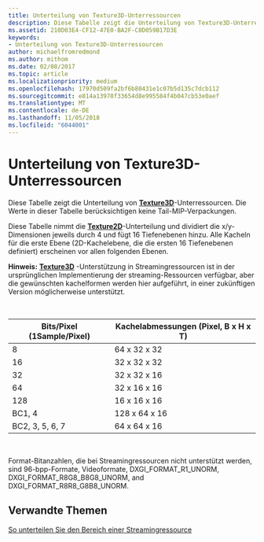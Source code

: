 ```yaml
---
title: Unterteilung von Texture3D-Unterressourcen
description: Diese Tabelle zeigt die Unterteilung von Texture3D-Unterressourcen.
ms.assetid: 210D03E4-CF12-47E0-BA2F-C8D059B17D3E
keywords:
- Unterteilung von Texture3D-Unterressourcen
author: michaelfromredmond
ms.author: mithom
ms.date: 02/08/2017
ms.topic: article
ms.localizationpriority: medium
ms.openlocfilehash: 17970d509fa2bf6b80431e1c07b5d135c7dcb112
ms.sourcegitcommit: e814a13978f33654d8e995584f4b047cb53e0aef
ms.translationtype: MT
ms.contentlocale: de-DE
ms.lasthandoff: 11/05/2018
ms.locfileid: "6044001"
---
```

# <a name="texture3d-subresource-tiling"></a>Unterteilung von Texture3D-Unterressourcen


Diese Tabelle zeigt die Unterteilung von [**Texture3D**](https://msdn.microsoft.com/library/windows/desktop/ff471562)-Unterressourcen. Die Werte in dieser Tabelle berücksichtigen keine Tail-MIP-Verpackungen.

Diese Tabelle nimmt die [**Texture2D**](https://msdn.microsoft.com/library/windows/desktop/ff471525)-Unterteilung und dividiert die x/y-Dimensionen jeweils durch 4 und fügt 16 Tiefenebenen hinzu. Alle Kacheln für die erste Ebene (2D-Kachelebene, die die ersten 16 Tiefenebenen definiert) erscheinen vor allen folgenden Ebenen.

**Hinweis:** [**Texture3D**](https://msdn.microsoft.com/library/windows/desktop/ff471562) -Unterstützung in Streamingressourcen ist in der ursprünglichen Implementierung der streaming-Ressourcen verfügbar, aber die gewünschten kachelformen werden hier aufgeführt, in einer zukünftigen Version möglicherweise unterstützt.

 

| Bits/Pixel (1Sample/Pixel) | Kachelabmessungen (Pixel, B x H x T) |
|-----------------------------|---------------------------------|
| 8                           | 64 x 32 x 32                        |
| 16                          | 32 x 32 x 32                        |
| 32                          | 32 x 32 x 16                        |
| 64                          | 32 x 16 x 16                        |
| 128                         | 16 x 16 x 16                        |
| BC1, 4                       | 128 x 64 x 16                       |
| BC2, 3, 5, 6, 7                 | 64 x 64 x 16                        |

 

Format-Bitanzahlen, die bei Streamingressourcen nicht unterstützt werden, sind 96-bpp-Formate, Videoformate, DXGI\_FORMAT\_R1\_UNORM, DXGI\_FORMAT\_R8G8\_B8G8\_UNORM, and DXGI\_FORMAT\_R8R8\_G8B8\_UNORM.

## <a name="span-idrelated-topicsspanrelated-topics"></a><span id="related-topics"></span>Verwandte Themen


[So unterteilen Sie den Bereich einer Streamingressource](how-a-streaming-resource-s-area-is-tiled.md)

 

 




